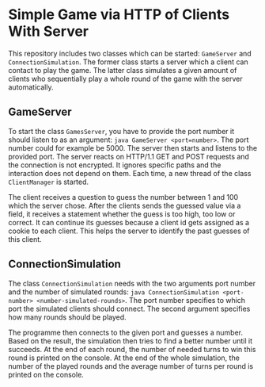 # Simple Game via HTTP of Clients With Server

This repository includes two classes which can be started: `GameServer` and `ConnectionSimulation`. The former class 
starts a server which a client can contact to play the game. The latter class simulates a given amount of clients who 
sequentially play a whole round of the game with the server automatically.

## GameServer

To start the class `GamesServer`, you have to provide the port number it should listen to as an argument: 
`java GameServer <port=number>`. The port number could for example be 5000. The server then starts and listens to the 
provided port. The server reacts on HTTP/1.1 GET and POST requests and the connection is not encrypted. It ignores 
specific paths and the interaction does not depend on them. Each time, a new thread of the class `ClientManager` is 
started.

The client receives a question to guess the number between 1 and 100 which the server chose. After the clients sends 
the guessed value via a field, it receives a statement whether the guess is too high, too low or correct. It can 
continue its guesses because a client id gets assigned as a cookie to each client. This helps the server to identify 
the past guesses of this client.

## ConnectionSimulation

The class `ConnectionSimulation` needs with the two arguments port number and the number of simulated rounds: 
`java ConnectionSimulation <port-number> <number-simulated-rounds>`. The port number specifies to which port the 
simulated clients should connect. The second argument specifies how many rounds should be played.

The programme then connects to the given port and guesses a number. Based on the result, the simulation then tries to 
find a better number until it succeeds. At the end of each round, the number of needed turns to win this round is 
printed on the console. At the end of the whole simulation, the number of the played rounds and the average number of 
turns per round is printed on the console.
